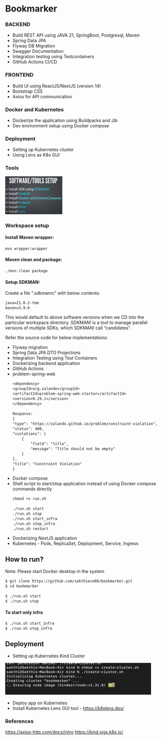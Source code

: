 # Bookmarker

### BACKEND
- Build REST API using JAVA 21, SpringBoot, Postgresql, Maven
- Spring Data JPA
- Flyway DB Migration
- Swagger Documentation
- Integration testing using Testcontainers
- GitHub Actions CI/CD

### FRONTEND
- Build UI using ReactJS/NextJS (version 14)
- Bootstrap CSS
- Axios for API communication

### Docker and Kubernetes
- Dockerize the application using Buildpacks and Jib
- Dev environment setup using Docker compose

### Deployment
- Setting up Kubernetes cluster
- Using Lens as K8s GUI   

### Tools
![tools.png](images/tools.png)

### Workspace setup
#### Install Maven wrapper:
```
mvn wrapper:wrapper
```

#### Maven clean and package:
```
./mvn clean package
```

#### Setup SDKMAN:
 Create a file “.sdkmanrc” with below contents:
```
java=21.0.2-tem
maven=3.9.6
```
This would default to above software versions when we CD into the particular workspace directory. 
SDKMAN! is a tool to manage parallel versions of multiple SDKs, which SDKMAN! call “candidates”.

Refer the source code for below implementations:
* Flyway migration
* Spring Data JPA DTO Projections
* Integration Testing using Test Containers
* Dockerizing backend application
* GitHub Actions
* problem-spring-web 
    ```
  <dependency>
    <groupId>org.zalando</groupId>
    <artifactId>problem-spring-web-starter</artifactId>
    <version>0.29.1</version>
  </dependency>
  
  Response:
  {
    "type": "https://zalando.github.io/problem/constraint-violation",
    "status": 400,
    "violations": [
        {
            "field": "title",
            "message": "Title should not be empty"
        }
    ],
    "title": "Constraint Violation"
  }
    ```
* Docker compose
* Shell script to start/stop application instead of using Docker compose commands directly
   ```
   chmod +x run.sh
  
   ./run.sh start
   ./run.sh stop
   ./run.sh start_infra
   ./run.sh stop_infra
   ./run.sh restart
   ```
* Dockerizing NextJS application
* Kubernetes - Pods, ReplicaSet, Deployment, Service, Ingress 

## How to run?
 Note: Please start Docker desktop in the system

```shell
$ git clone https://github.com/sakthiece08/bookmarker.git
$ cd bookmarker

$ ./run.sh start
$ ./run.sh stop
```
#### To start only infra
```shell
$ ./run.sh start_infra
$ ./run.sh stop_infra
```
## Deployment

* Setting up Kubernetes Kind Cluster

![img.png](images/cluster.png)
* Deploy app on Kubernetes
* Install Kubernetes Lens GUI tool - https://k8slens.dev/



### References
  https://axios-http.com/docs/intro
  https://kind.sigs.k8s.io/





